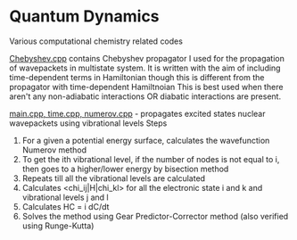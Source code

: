 # Quantum Dynamics
Various computational chemistry related codes

<u>Chebyshev.cpp</u> contains Chebyshev propagator I used for the propagation of wavepackets in multistate system.
It is written with the aim of including time-dependent terms in Hamiltonian though this is different from the propagator with time-dependent Hamiltnoian
This is best used when there aren't any non-adiabatic interactions OR diabatic interactions are present.

<u>main.cpp, time.cpp, numerov.cpp</u> - propagates excited states nuclear wavepackets using vibrational levels
Steps
1. For a given a potential energy surface, calculates the wavefunction Numerov method
2. To get the ith vibrational level, if the number of nodes is not equal to i, then goes to a higher/lower energy by bisection method
3. Repeats till all the vibrational levels are calculated
4. Calculates <chi_ij|H|chi_kl> for all the electronic state i and k and vibrational levels j and l
5. Calculates HC = i dC/dt
6. Solves the method using Gear Predictor-Corrector method (also verified using Runge-Kutta)
